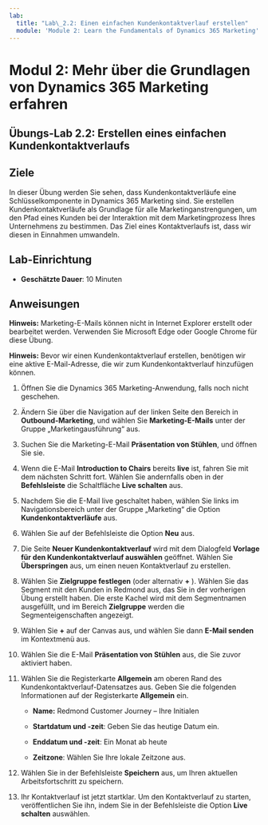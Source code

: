 ```yaml
---
lab:
  title: "Lab\_2.2: Einen einfachen Kundenkontaktverlauf erstellen"
  module: 'Module 2: Learn the Fundamentals of Dynamics 365 Marketing'
---
```


<a name="module-2-learn-the-fundamentals-of-dynamics-365-marketing"></a>Modul 2: Mehr über die Grundlagen von Dynamics 365 Marketing erfahren
========================

## <a name="practice-lab-22---create-a-simple-customer-journey"></a>Übungs-Lab 2.2: Erstellen eines einfachen Kundenkontaktverlaufs

## <a name="objectives"></a>Ziele

In dieser Übung werden Sie sehen, dass Kundenkontaktverläufe eine Schlüsselkomponente in Dynamics 365 Marketing sind. Sie erstellen Kundenkontaktverläufe als Grundlage für alle Marketinganstrengungen, um den Pfad eines Kunden bei der Interaktion mit dem Marketingprozess Ihres Unternehmens zu bestimmen. Das Ziel eines Kontaktverlaufs ist, dass wir diesen in Einnahmen umwandeln.

## <a name="lab-setup"></a>Lab-Einrichtung

  - **Geschätzte Dauer**: 10 Minuten

## <a name="instructions"></a>Anweisungen

**Hinweis:** Marketing-E-Mails können nicht in Internet Explorer erstellt oder bearbeitet werden. Verwenden Sie Microsoft Edge oder Google Chrome für diese Übung.

**Hinweis:** Bevor wir einen Kundenkontaktverlauf erstellen, benötigen wir eine aktive E-Mail-Adresse, die wir zum Kundenkontaktverlauf hinzufügen können. 

1. Öffnen Sie die Dynamics 365 Marketing-Anwendung, falls noch nicht geschehen. 

2. Ändern Sie über die Navigation auf der linken Seite den Bereich in **Outbound-Marketing**, und wählen Sie **Marketing-E-Mails** unter der Gruppe „Marketingausführung“ aus.

3. Suchen Sie die Marketing-E-Mail **Präsentation von Stühlen**, und öffnen Sie sie.  

4. Wenn die E-Mail **Introduction to Chairs** bereits **live** ist, fahren Sie mit dem nächsten Schritt fort. 
   Wählen Sie andernfalls oben in der **Befehlsleiste** die Schaltfläche **Live schalten** aus. 

5. Nachdem Sie die E-Mail live geschaltet haben, wählen Sie links im Navigationsbereich unter der Gruppe „Marketing“ die Option **Kundenkontaktverläufe** aus.

6. Wählen Sie auf der Befehlsleiste die Option **Neu** aus.

7. Die Seite **Neuer Kundenkontaktverlauf** wird mit dem Dialogfeld **Vorlage für den Kundenkontaktverlauf auswählen** geöffnet. Wählen Sie **Überspringen** aus, um einen neuen Kontaktverlauf zu erstellen.

8. Wählen Sie **Zielgruppe festlegen** (oder alternativ **+** ). Wählen Sie das Segment mit den Kunden in Redmond aus, das Sie in der vorherigen Übung erstellt haben. Die erste Kachel wird mit dem Segmentnamen ausgefüllt, und im Bereich **Zielgruppe** werden die Segmenteigenschaften angezeigt.

9. Wählen Sie **+** auf der Canvas aus, und wählen Sie dann **E-Mail senden** im Kontextmenü aus.

10. Wählen Sie die E-Mail **Präsentation von Stühlen** aus, die Sie zuvor aktiviert haben. 

11. Wählen Sie die Registerkarte **Allgemein** am oberen Rand des Kundenkontaktverlauf-Datensatzes aus. Geben Sie die folgenden Informationen auf der Registerkarte **Allgemein** ein.

    - **Name:** Redmond Customer Journey – Ihre Initialen

    - **Startdatum und -zeit**: Geben Sie das heutige Datum ein.

    - **Enddatum und -zeit**: Ein Monat ab heute

    - **Zeitzone**: Wählen Sie Ihre lokale Zeitzone aus. 

12. Wählen Sie in der Befehlsleiste **Speichern** aus, um Ihren aktuellen Arbeitsfortschritt zu speichern.

13. Ihr Kontaktverlauf ist jetzt startklar. Um den Kontaktverlauf zu starten, veröffentlichen Sie ihn, indem Sie in der Befehlsleiste die Option **Live schalten** auswählen.
